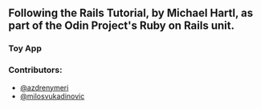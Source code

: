 ## Following the Rails Tutorial, by Michael Hartl, as part of the Odin Project's Ruby on Rails unit.

### Toy App

### Contributors:
* [@azdrenymeri](https://github.com/azdrenymeri) 
* [@milosvukadinovic](https://github.com/milosvukadinovic)
